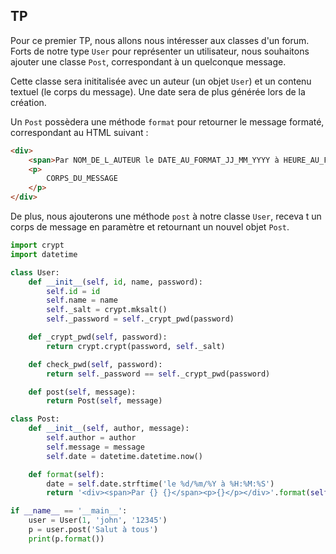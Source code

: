 ## TP

Pour ce premier TP, nous allons nous intéresser aux classes d'un forum.
Forts de notre type `User` pour représenter un utilisateur, nous souhaitons ajouter une classe `Post`, correspondant à un quelconque message.

Cette classe sera inititalisée avec un auteur (un objet `User`) et un contenu textuel (le corps du message). Une date sera de plus générée lors de la création.

Un `Post` possèdera une méthode `format` pour retourner le message formaté, correspondant au HTML suivant :

```html
<div>
    <span>Par NOM_DE_L_AUTEUR le DATE_AU_FORMAT_JJ_MM_YYYY à HEURE_AU_FORMAT_HH_MM_SS</span>
    <p>
        CORPS_DU_MESSAGE
    </p>
</div>
```

De plus, nous ajouterons une méthode `post` à notre classe `User`, receva t un corps de message en paramètre et retournant un nouvel objet `Post`.

```python
import crypt
import datetime

class User:
    def __init__(self, id, name, password):
        self.id = id
        self.name = name
        self._salt = crypt.mksalt()
        self._password = self._crypt_pwd(password)

    def _crypt_pwd(self, password):
        return crypt.crypt(password, self._salt)

    def check_pwd(self, password):
        return self._password == self._crypt_pwd(password)

    def post(self, message):
        return Post(self, message)

class Post:
    def __init__(self, author, message):
        self.author = author
        self.message = message
        self.date = datetime.datetime.now()

    def format(self):
        date = self.date.strftime('le %d/%m/%Y à %H:%M:%S')
        return '<div><span>Par {} {}</span><p>{}</p></div>'.format(self.author.name, date, self.message)

if __name__ == '__main__':
    user = User(1, 'john', '12345')
    p = user.post('Salut à tous')
    print(p.format())
```
